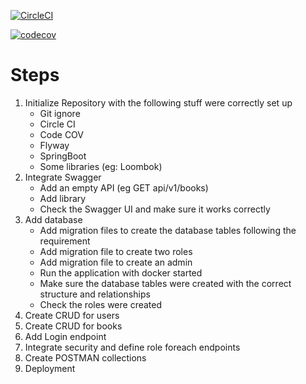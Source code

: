 [![CircleCI](https://dl.circleci.com/status-badge/img/gh/nguyenhoanganhtuan1206/Java-Template/tree/main.svg?style=svg)](https://dl.circleci.com/status-badge/redirect/gh/nguyenhoanganhtuan1206/Java-Template/tree/main)

[![codecov](https://codecov.io/gh/nguyenhoanganhtuan1206/Java-Template/branch/main/graph/badge.svg?token=FNMAA4L20W)](https://codecov.io/gh/nguyenhoanganhtuan1206/Java-Template)


# Steps

1. Initialize Repository with the following stuff were correctly set up
    - Git ignore
    - Circle CI
    - Code COV
    - Flyway
    - SpringBoot
    - Some libraries (eg: Loombok)
2. Integrate Swagger
    - Add an empty API (eg GET api/v1/books)
    - Add library
    - Check the Swagger UI and make sure it works correctly
3. Add database
    - Add migration files to create the database tables following the requirement
    - Add migration file to create two roles
    - Add migration file to create an admin
    - Run the application with docker started
    - Make sure the database tables were created with the correct structure and relationships
    - Check the roles were created
4. Create CRUD for users
5. Create CRUD for books
6. Add Login endpoint
7. Integrate security and define role foreach endpoints
8. Create POSTMAN collections
9. Deployment